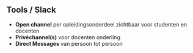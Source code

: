 Tools **/ Slack**
-----------------

- **Open channel** per opleidingsonderdeel zichtbaar voor studenten en docenten
- **Privéchannel(s)** voor docenten onderling
- **Direct Messages** van persoon tot persoon
